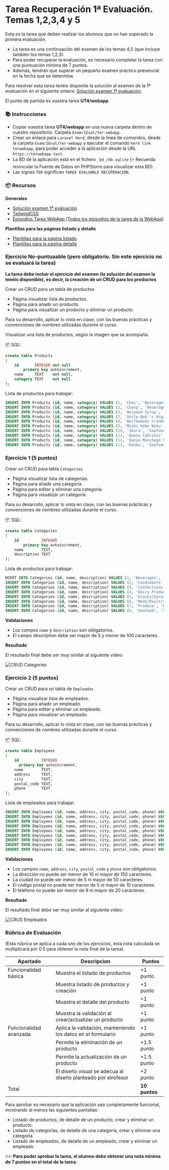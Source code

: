 # Tarea Recuperación 1ª Evaluación. Temas 1,2,3,4 y 5

Esta es la tarea que deben realizar los alumnos que no han superado la primera evaluación. 

- La tarea es una continuación del examen de los temas 4,5 (que incluye también los temas 1,2,3).
- Para poder recuperar la evaluación, es necesario completar la tarea con una puntuación mínima de 7 puntos.
- Además, tendrán que superar un pequeño examen práctico presencial en la fecha que se determine.

Para resolver esta tarea tenéis disponile la solución al examen de la 1ª evaluación en el siguiente enlace: [Solución examen 1ª evaluación](https://github.com/jssdocente/2425_DWES/tree/main/Exam/T45).

El punto de partida es vuestra tarea **UT4/webapp**.

### 📚 Instrucciones

- Copiar vuestra tarea **UT4/webapp** en una nueva carpeta dentro de vuestro repositorio. Carpeta `Exam/1Eval/ter-webapp`.
- Crear un enlace para `Laravel Herd`, desde la línea de comandos, desde la carpeta `Exam/1Eval/ter-webapp` y ejecutar el comando `herd link terwebapp`, para poder acceder a la aplicación desde la URL `https://terwebapp.test`.
- La BD de la aplicación está en el fichero `_bd_/db.sqlite` (⚡ Recuerda revincular la Fuente de Datos en PHPStorm para visualizar esta BD).
- Las signas `TER` significan `TAREA EVALUABLE RECUPERACIÓN`.

### 📦 Recursos

**Generales**

  - [Solución examen 1ª evaluación](https://github.com/jssdocente/2425_DWES/tree/main/Exam/T45)
  - [TailwindCSS](https://tailwindcss.com)
  - [Episodios Tarea WebApp (Todos los episodios de la tarea de la WebApp)](https://drive.google.com/drive/folders/1WOfmBEt9tPEkfnOs2F41SHsrzXUIfNTz?usp=sharing)

**Plantillas para las páginas listado y detalle**

  - [Plantillas para la página listado](./_res/code/plantilla_lista.html)
  - [Plantillas para la página detalle](./_res/code/plantilla_detalle.html)

### Ejercicio No-puntuaable (pero obligatorio. Sin este ejercicio no se evaluará la tarea)

**La tarea debe incluir el ejercicio del examen (la solución del examen la tenéis disponible), es decir, la creación de un CRUD para los productos**

Crear un CRUD para un tabla de productos

- Página visualizar lista de productos.
- Página para añadir un producto.
- Página para visualizar un producto y eliminar un producto.

Para su desarrollo, aplicar lo vista en clase, con las buenas prácticas y convenciones de nombres utilizadas durante el curso.

Visualizar una lista de productos, según la imagen que se acompaña.

📦 SQL:

```sql
create table Products
(
    id       INTEGER not null
        primary key autoincrement,
    name     TEXT    not null,
    category TEXT    not null
);
```

Lista de productos para trabajar:
  
```sql
INSERT INTO Products (id, name, category) VALUES (1, 'Chai', 'Beverages');
INSERT INTO Products (id, name, category) VALUES (2, 'Chang', 'Beverages');
INSERT INTO Products (id, name, category) VALUES (3, 'Aniseed Syrup', 'Condiments');
INSERT INTO Products (id, name, category) VALUES (7, 'Uncle Bob''s Organic Dried Pears', 'Produce');
INSERT INTO Products (id, name, category) VALUES (8, 'Northwoods Cranberry Sauce', 'Condiments');
INSERT INTO Products (id, name, category) VALUES (9, 'Mishi Kobe Niku', 'Meat/Poultry');
INSERT INTO Products (id, name, category) VALUES (10, 'Ikura', 'Seafood');
INSERT INTO Products (id, name, category) VALUES (11, 'Queso Cabrales', 'Dairy Products');
INSERT INTO Products (id, name, category) VALUES (12, 'Queso Manchego La Pastora', 'Dairy Products');
INSERT INTO Products (id, name, category) VALUES (13, 'Konbu', 'Seafood');
```	


### Ejercicio 1 (5 puntos)

Crear un CRUD para tabla `Categories`

- Página visualizar lista de categorías.
- Página para añadir una categoría.
- Página para editar y eliminar una categoría.
- Página para visualizar un categoría.

Para su desarrollo, aplicar lo vista en clase, con las buenas prácticas y convenciones de nombres utilizadas durante el curso.

📦 SQL:

```sql
create table Categories
(
    id          INTEGER
        primary key autoincrement,
    name        TEXT,
    description TEXT
);
```

Lista de productos para trabajar:
  
```sql
NSERT INTO Categories (id, name, description) VALUES (1, 'Beverages', 'Soft drinks, coffees, teas, beers, and ales');
INSERT INTO Categories (id, name, description) VALUES (2, 'Condiments', 'Sweet and savory sauces, relishes, spreads, and seasonings');
INSERT INTO Categories (id, name, description) VALUES (3, 'Confections', 'Desserts, candies, and sweet breads');
INSERT INTO Categories (id, name, description) VALUES (4, 'Dairy Products', 'Cheeses');
INSERT INTO Categories (id, name, description) VALUES (5, 'Grains/Cereals', 'Breads, crackers, pasta, and cereal');
INSERT INTO Categories (id, name, description) VALUES (6, 'Meat/Poultry', 'Prepared meats');
INSERT INTO Categories (id, name, description) VALUES (7, 'Produce', 'Dried fruit and bean curd');
INSERT INTO Categories (id, name, description) VALUES (8, 'Seafood', 'Seaweed and fish');
```	

**Validaciones**

- Los campos `name` y `description` son obligatorios.
- El campo description debe ser mayor de 5 y menor de 100 caracteres.


**Resultado**

El resultado final debe ser muy similar al siguiente video:

![CRUD Categories](./_res/img/01.1_categories.gif)



### Ejercicio 2 (5 puntos)

Crear un CRUD para un tabla de `Empleados`

- Página visualizar lista de empleados.
- Página para añadir un empleado.
- Página para editar y eliminar un empleado.
- Página para visualizar un empleado.

Para su desarrollo, aplicar lo vista en clase, con las buenas prácticas y convenciones de nombres utilizadas durante el curso.

📦 SQL:

```sql
create table Employees
(
    id          INTEGER
      primary key autoincrement,
    name        TEXT,
    address     TEXT,
    city        TEXT,
    postal_code TEXT,
    phone       TEXT
);
```

Lista de empleados para trabajar:
  
```sql
INSERT INTO Employees (id, name, address, city, postal_code, phone) VALUES (1, 'Juan', '507 - 20th Ave. E.Apt. 2A', 'Seattle', '98122', '(206) 555-9857');
INSERT INTO Employees (id, name, address, city, postal_code, phone) VALUES (2, 'Alberto', '908 W. Capital Way', 'Tacoma', '98401', '(206) 555-9482');
INSERT INTO Employees (id, name, address, city, postal_code, phone) VALUES (3, 'Pedro', '722 Moss Bay Blvd.', 'Kirkland', '98033', '(206) 555-3412');
INSERT INTO Employees (id, name, address, city, postal_code, phone) VALUES (4, 'Damian', '4110 Old Redmond Rd.', 'Redmond', '98052', '(206) 555-8122');
INSERT INTO Employees (id, name, address, city, postal_code, phone) VALUES (5, 'Roberto', '14 Garrett Hill', 'London', '98052', '(71) 555-4848');
INSERT INTO Employees (id, name, address, city, postal_code, phone) VALUES (6, 'Ignacio', '14 Garrett Hill', 'London', '98033', '(71) 555-7773');
INSERT INTO Employees (id, name, address, city, postal_code, phone) VALUES (7, 'Marina', '14 Garrett Hill', 'London', '98033', '(71) 555-5598');
INSERT INTO Employees (id, name, address, city, postal_code, phone) VALUES (8, 'Isidoro', '14 Garrett Hill', 'London', '98401', '(206) 555-1189');
INSERT INTO Employees (id, name, address, city, postal_code, phone) VALUES (9, 'Miguel', '15 Garrett Hill', 'London', '98401', '(71) 555-4444');
```	

**Validaciones**

- Los campos `name`, `address`, `city`, `postal_code` y `phone` son obligatorios.
- La dirección no puede ser menor de 10 ni mayor de 150 caracteres.
- La ciudad no puede ser menor de 5 ni mayor de 50 caracteres.
- El código postal no puede ser menor de 5 ni mayor de 10 caracteres.
- El teléfono no puede ser menor de 9 ni mayor de 20 caracteres.


**Resultado**

El resultado final debe ser muy similar al siguiente video:

![CRUD Empleados](./_res/img/02.1_empleados.gif)



### Rúbrica de Evaluación

(Esta rúbrica se aplica a cada uno de los ejercicios, esta nota calculada se multiplicará por 0.5 para obtener la nota final de la tarea).

| Apartado               | Descripcion                                                  | Puntos        |
| ---------------------- | ------------------------------------------------------------ | ------------- |
| Funcionalidad básica   | Muestra el listado de productos                              | +1 punto      |
|                        | Muestra listado de productos y creación                      | +1 punto      |
|                        | Muestra el detalle del producto                              | +1 punto      |
|                        | Muestra la validación al crear/actualizar un producto        | +1 punto      |
| Funcionalidad avanzada | Aplica la validación, manteniendo los datos en el formulario | +1 punto      |
|                        | Permite la eliminación de un producto                        | +1.5 punto    |
|                        | Permite la actualización de un producto                      | +1.5 punto    |
|                        | El diseño visual se adecua al diseño planteado por elrofesor | +2 punto      |
| Total                  |                                                              | **10 puntos** |


Para aprobar es necesario que la aplicación sea completamente funcional, mostrando al menos las siguientes pantallas:

- Listado de productos, de detalle de un producto, crear y eliminar un producto.
- Listado de categorías, de detalle de una categoría, crear y eliminar una categoría.
- Listado de empleados, de detalle de un empleado, crear y eliminar un empleado.


🔥🔥 **Para poder aprobar la tarea, el alumno debe obtener una nota mínima de 7 puntos en el total de la tarea.**